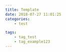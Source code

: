 ```yaml
---
title: Template 
date: 2018-07-27 11:01:25
categories:
    - test

tags:
    - tag_test
    - tag_example123
---
```


